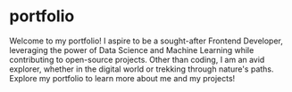 # portfolio
Welcome to my portfolio! I aspire to be a sought-after Frontend Developer, leveraging the power of Data Science and Machine Learning while contributing to open-source projects. 
Other than coding, I am an avid explorer, whether in the digital world or trekking through nature's paths. 
Explore my portfolio to learn more about me and my projects!
